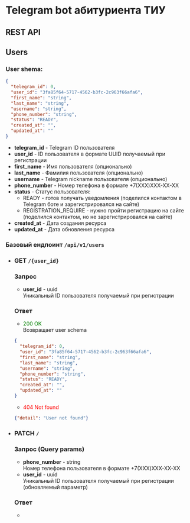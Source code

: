 # Telegram bot абитуриента ТИУ

## REST API

## Users

### User shema:

```json
{
  "telegram_id": 0,
  "user_id": "3fa85f64-5717-4562-b3fc-2c963f66afa6",
  "first_name": "string",
  "last_name": "string",
  "username": "string",
  "phone_number": "string",
  "status": "READY",
  "created_at": "",
  "updated_at": ""
}
```

 * <b>telegram_id</b> - Telegram ID пользователя
 * <b>user_id</b> - ID пользователя в формате UUID получаемый при регистрации
 * <b>first_name</b> - Имя пользователя (опционально)
 * <b>last_name</b> - Фамилия пользователя (опционально)
 * <b>username</b> - Telegram nickname пользователя (опционально)
 * <b>phone_number</b> - Номер телефона в формате +7(XXX)XXX-XX-XX
 * <b>status</b> - Статус пользователя:
   * READY - готов получать уведомления (поделился контактом в Telegram боте и зарегистрировался на сайте)
   * REGISTRATION_REQUIRE - нужно пройти регистрацию на сайте (поделился контактом, но не зарегистрировался на сайте)
 * <b>created_at</b> - Дата создания ресурса
 * <b>updated_at</b> - Дата обновления ресурса

### Базовый ендпоинт `/api/v1/users`

* ### <b>GET</b> `/{user_id}`</br>
    ### Запрос</br>
    - <b>user_id</b> - uuid</br>
    Уникальный ID пользователя получаемый при регистрации
    ### Ответ</br>
    - <font style="color: green;">200 OK</font></br>
     Возвращает user schema</br>
     ```json
     {
       "telegram_id": 0,
       "user_id": "3fa85f64-5717-4562-b3fc-2c963f66afa6",
       "first_name": "string",
       "last_name": "string",
       "username": "string",
       "phone_number": "string",
       "status": "READY",
       "created_at": "",
       "updated_at": ""
    }
     ```
     - <span style="color: red;">404 Not found</span></br>
    ```json
    {"detail": "User not found"}
    ```

* ### <b>PATCH</b> `/`
   ### Запрос (Query params)</br>
   - <b>phone_number</b> - string</br>
   Номер телефона пользователя в формате +7(XXX)XXX-XX-XX
   - <b>user_id</b> - uuid</br>
   Уникальный ID пользователя получаемый при регистрации (обновляемый параметр)
  ### Ответ
  - <span style="color: green;">
  